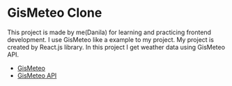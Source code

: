# GisMeteo Clone

This project is made by me(Danila) for learning and practicing frontend development.
I use GisMeteo like a example to my project. 
My project is created by React.js library.
In this project I get weather data using GisMeteo API.

- [GisMeteo](https://github.com/vitejs/vite-plugin-react-swc)
- [GisMeteo API](https://www.gismeteo.ru/api/)
